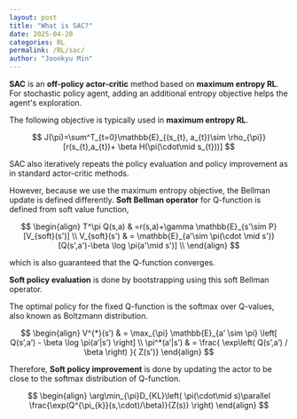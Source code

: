 ```yaml
---
layout: post
title: "What is SAC?"
date: 2025-04-20
categories: RL
permalink: /RL/sac/
author: "Joonkyu Min"
---
```



**SAC** is an **off-policy actor-critic** method based on **maximum entropy RL**.
For stochastic policy agent, adding an additional entropy objective helps the agent's exploration. 

The following objective is typically used in **maximum entropy RL**.

$$
J(\pi)=\sum^T_{t=0}\mathbb{E}_{(s_{t}, a_{t})\sim \rho_{\pi}}[r(s_{t},a_{t})+ \beta H(\pi(\cdot\mid s_{t}))]
$$

SAC also iteratively repeats the policy evaluation and policy improvement as in standard actor-critic methods.

However, because we use the maximum entropy objective, the Bellman update is defined differently.
**Soft Bellman operator** for Q-function is defined from soft value function,

$$
\begin{align}
T^\pi Q(s,a) & =r(s,a)+\gamma \mathbb{E}_{s'\sim P}[V_{soft}(s')]  \\
V_{soft}(s') & = \mathbb{E}_{a'\sim \pi(\cdot \mid s')}[Q(s',a')-\beta \log \pi(a'\mid s')] \\
\end{align}
$$

which is also guaranteed that the Q-function converges. 

**Soft policy evaluation** is done by bootstrapping using this soft Bellman operator.

The optimal policy for the fixed Q-function is the softmax over Q-values, also known as Boltzmann distribution.

$$
\begin{align}
V^{*}(s’)  & = \max_{\pi} \mathbb{E}_{a’ \sim \pi} \left[ Q(s’,a’) - \beta \log \pi(a’|s’) \right] \\
\pi^*(a’|s’)  & = \frac{ \exp\left( Q(s’,a’) / \beta \right) }{ Z(s')}
\end{align}
$$

Therefore, **Soft policy improvement** is done by updating the actor to be close to the softmax distribution of Q-function.

$$
\begin{align}
\arg\min_{\pi}D_{KL}\left( \pi(\cdot\mid s)\parallel  \frac{\exp(Q^{\pi_{k}}(s,\cdot)/\beta)}{Z(s)} \right)
\end{align}
$$
